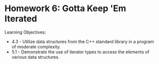 # Homework 6: Gotta Keep 'Em Iterated

Learning Objectives: 
* 4.3 - Utilize data structures from the C++ standard library in a program of moderate complexity.
* 5.1 - Demonstrate the use of iterator types to access the elements of various data structures.
